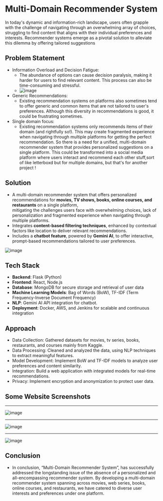 # Multi-Domain Recommender System
In today's dynamic and information-rich landscape, users often grapple with the 
challenge of navigating through an overwhelming array of choices, struggling to 
find content that aligns with their individual preferences and interests. Recommender systems emerge as a pivotal solution to alleviate this dilemma by 
offering tailored suggestions
## Problem Statement
- Information Overload and Decision Fatigue:
    - The abundance of options can cause decision paralysis, making it harder for users to find relevant content. This process can also be time-consuming and stressful. 
    - ![image](https://github.com/user-attachments/assets/e8fb9fb5-6fa2-446a-a6d8-03df6f4d528d)
- Generic Recommendations:
   - Existing recommendation systems on platforms also sometimes tend to offer generic and common items that are not tailored to user's preferences. Although this diversity in recommendations is good, it could be frustrating sometimes.
- Single domain focus:
    - Existing recommendation systems only recommends items of their domain (and rightfully so!). This may create fragmented experience when navigating through multiple         platforms for getting the perfect recommendation. So there is a need for a unified, multi-domain recommender system that provides personalized suggestions on a single platform. 
      This could be transformed into a social media platform where users interact and recommend each other stuff,sort of like letterboxd but for multiple domains, but that's for another project !
      

## Solution
- A multi-domain recommender system that offers personalized recommendations for **movies, TV shows, books, online courses, and restaurants** on a single platform,         
  mitigating the challenges users face with overwhelming choices, lack of personalization and fragmented experience when navigating through multiple platforms.
- Integrates **content-based filtering techniques**, enhanced by contextual factors like location to deliver relevant recommendations.
- Includes a **chatbot feature**, powered by **Gemini AI**, to offer interactive, prompt-based recommendations tailored to user preferences.

![image](https://github.com/user-attachments/assets/b9c3c467-2ac4-4ef3-a037-243611797063)

## Tech Stack
- **Backend**: Flask (Python)
- **Frontend**: React, Node.js
- **Database**: MongoDB for secure storage and retrieval of user data
- **Machine Learning Models**: Bag of Words (BoW), TF-IDF (Term Frequency-Inverse Document Frequency)
- **NLP**: Gemini AI API integration for chatbot.
- **Deployment**: Docker, AWS, and Jenkins for scalable and continuous integration

## Approach
- Data Collection: Gathered datasets for movies, tv series, books, restaurants, and courses mainly from Kaggle.
- Data Processing: Cleaned and analyzed the data, using NLP techniques to extract meaningful features.
- Model Development: Implement BoW and TF-IDF models to analyze user preferences and content similarity.
- Integration: Build a web application with integrated models for real-time recommendations.
- Privacy: Implement encryption and anonymization to protect user data.

## Some Website Screenshots
----
![image](https://github.com/user-attachments/assets/1da300b0-300a-4ad4-b176-85a185a0ae51)

----
![image](https://github.com/user-attachments/assets/a11cbfc5-20ed-4bd8-a3ce-e373d5c987b9)

----
![image](https://github.com/user-attachments/assets/4185186c-3167-4aaf-b9fd-f497e6f45ac9)

## Conclusion
- In conclusion, “Multi-Domain Recommender System”, has successfully 
addressed the longstanding issue of the absence of a personalized and all-encompassing 
recommender system. By developing a multi-domain recommender system spanning 
across movies, web series, books, online courses, and restaurants, we have catered to 
diverse user interests and preferences under one platform.
